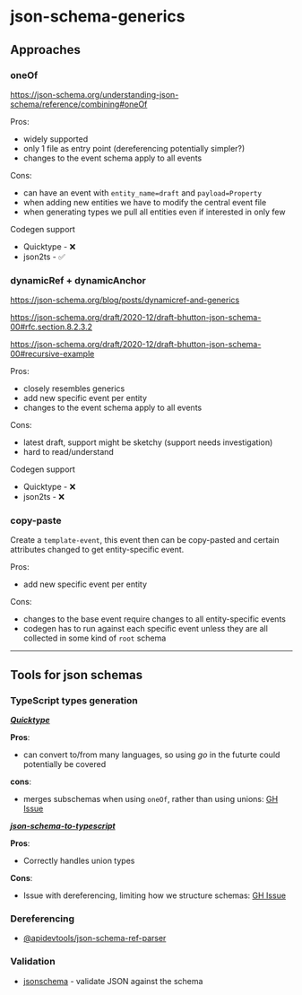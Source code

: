 # json-schema-generics

## Approaches

### oneOf

https://json-schema.org/understanding-json-schema/reference/combining#oneOf

Pros:
- widely supported
- only 1 file as entry point (dereferencing potentially simpler?)
- changes to the event schema apply to all events

Cons:
- can have an event with `entity_name=draft` and `payload=Property`
- when adding new entities we have to modify the central event file
- when generating types we pull all entities even if interested in only few

Codegen support
- Quicktype - :x:
- json2ts - :white_check_mark:

### dynamicRef + dynamicAnchor

https://json-schema.org/blog/posts/dynamicref-and-generics  

https://json-schema.org/draft/2020-12/draft-bhutton-json-schema-00#rfc.section.8.2.3.2  

https://json-schema.org/draft/2020-12/draft-bhutton-json-schema-00#recursive-example

Pros:
- closely resembles generics
- add new specific event per entity
- changes to the event schema apply to all events

Cons:
- latest draft, support might be sketchy (support needs investigation)
- hard to read/understand

Codegen support
- Quicktype - :x:
- json2ts - :x:

### copy-paste

Create a `template-event`, this event then can be copy-pasted and certain attributes changed to get entity-specific event.

Pros:
- add new specific event per entity

Cons:
- changes to the base event require changes to all entity-specific events
- codegen has to run against each specific event unless they are all collected in some kind of `root` schema

---

## Tools for json schemas

### TypeScript types generation

[_**Quicktype**_](https://github.com/glideapps/quicktype)

**Pros**:
- can convert to/from many languages, so using *go* in the futurte could potentially be covered

**cons**:
- merges subschemas when using `oneOf`, rather than using unions: [GH Issue](https://github.com/glideapps/quicktype/issues/2213)

[_**json-schema-to-typescript**_](https://www.npmjs.com/package/json-schema-to-typescript)

**Pros**:
- Correctly handles union types

**Cons**:
- Issue with dereferencing, limiting how we structure schemas: [GH Issue](https://github.com/bcherny/json-schema-to-typescript/issues/324)


### Dereferencing

- [@apidevtools/json-schema-ref-parser](https://www.npmjs.com/package/@apidevtools/json-schema-ref-parser)

### Validation

- [jsonschema](https://www.npmjs.com/package/jsonschema) - validate JSON against the schema
